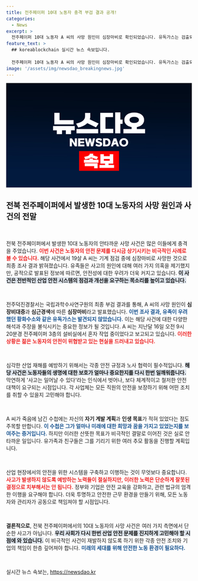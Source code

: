 ```yaml
---
title: 전주페이퍼 10대 노동자 충격 부검 결과 공개!
categories:
  - News
excerpt: >
  전주페이퍼 10대 노동자 A 씨의 사망 원인이 심장마비로 확인되었습니다. 유독가스는 검출되지 않았고, 그의 유품에는 꿈과 목표가 담긴 수첩이 남겨졌습니다. 충격적인 진실이 드러난 이 사건의 배경을 알아보세요!
feature_text: >
  ## koreablockchain 실시간 뉴스 속보입니다.

  전주페이퍼 10대 노동자 A 씨의 사망 원인이 심장마비로 확인되었습니다. 유독가스는 검출되지 않았고, 그의 유품에는 꿈과 목표가 담긴 수첩이 남겨졌습니다. 충격적인 진실이 드러난 이 사건의 배경을 알아보세요!
image: '/assets/img/newsdao_breakingnews.jpg'
---
```


<p><img src="/assets/img/newsdao_breakingnews.jpg" alt="koreablockchain 속보" /></p>

<h2 data-ke-size="size26">전북 전주페이퍼에서 발생한 10대 노동자의 사망 원인과 사건의 전말</h2>

<p data-ke-size="size16">&nbsp;</p>

<p>전북 전주페이퍼에서 발생한 10대 노동자의 안타까운 사망 사건은 많은 이들에게 충격을 주었습니다. <b><span style="color: #ee2323;">이번 사건은 노동자의 안전 문제를 다시금 상기시키는 비극적인 사례로 볼 수 있습니다.</span></b> 해당 사건에서 19살 A 씨는 기계 점검 중에 심장마비로 사망한 것으로 최종 조사 결과 밝혀졌습니다. 유족들은 사고의 원인에 대해 여러 가지 의혹을 제기했지만, 공적으로 발표된 정보에 따르면, 안전성에 대한 우려가 더욱 커지고 있습니다. <b><span style="background-color: #21538527;">이 사건은 전반적인 산업 안전 시스템의 점검과 개선을 요구하는 목소리를 높이고 있습니다.</span></b></p>

<p data-ke-size="size16">&nbsp;</p>

<p>전주덕진경찰서는 국립과학수사연구원의 최종 부검 결과를 통해, A 씨의 사망 원인이 <b>심장비대증</b>과 <b>심근경색</b>에 따른 <b>심장마비</b>라고 발표했습니다. <b><span style="color: #1a5490;">이번 조사 결과, 유족이 우려했던 황화수소와 같은 유독가스는 발견되지 않았습니다.</span></b> 이는 해당 사건에 대한 다양한 해석과 주장을 불식시키는 중요한 정보가 될 것입니다. A 씨는 지난달 16일 오전 9시 20분경 전주페이퍼 3층의 설비실에서 혼자 작업 중이었다고 보고되고 있습니다. <b><span style="color: #ee2323;">이러한 상황은 젊은 노동자의 안전이 위협받고 있는 현실을 드러내고 있습니다.</span></b></p>

<p data-ke-size="size16">&nbsp;</p>

<p>심각한 산업 재해를 예방하기 위해서는 각종 안전 규정과 노사 협력이 필수적입니다. <b><span style="background-color: #21538527;">해당 사건은 노동자들의 생명에 대한 보호가 얼마나 중요한지를 다시 한번 일깨워줍니다.</span></b> 막연하게 '사고는 일어날 수 있다'라는 인식에서 벗어나, 보다 체계적이고 철저한 안전 대책이 요구되는 시점입니다. 각 사업체는 모든 직원의 안전을 보장하기 위해 어떤 조치를 취할 수 있을지 고민해야 합니다.</p>

<p data-ke-size="size16">&nbsp;</p>

<p>A 씨가 죽음에 남긴 수첩에는 자신의 <b>자기 계발 계획</b>과 <b>인생 목표</b>가 적혀 있었다는 점도 주목할 만합니다. <b><span style="color: #1a5490;">이 수첩은 그가 얼마나 미래에 대한 희망과 꿈을 가지고 있었는지를 보여주는 증거입니다.</span></b> 하지만 이러한 산뜻한 목표가 비극적인 결말로 이어진 것은 실로 안타까운 일입니다. 유가족과 친구들은 그를 기리기 위한 여러 추모 활동을 진행할 계획입니다.</p>

<p data-ke-size="size16">&nbsp;</p>

<p>산업 현장에서의 안전을 위한 시스템을 구축하고 이행하는 것이 무엇보다 중요합니다. <b><span style="color: #ee2323;">사고가 발생하지 않도록 예방하는 노력들이 절실하지만, 이러한 노력은 단순하게 잘못된 결정으로 치부해서는 안 됩니다.</span></b> 정부와 기업은 안전 교육을 강화하고, 관련 법규의 엄격한 이행을 요구해야 합니다. 더욱 투명하고 안전한 근무 환경을 만들기 위해, 모든 노동자와 관리자가 공동으로 책임져야 할 시점입니다.</p>

<p data-ke-size="size16">&nbsp;</p>

<p><strong>결론적으로</strong>, 전북 전주페이퍼에서의 10대 노동자의 사망 사건은 여러 가지 측면에서 단순한 사고가 아닙니다. <b><span style="background-color: #21538527;">우리 사회가 다시 한번 산업 안전 문제를 진지하게 고민해야 할 시점에 와 있습니다.</span></b> 이 비극적인 사건이 재발하지 않도록 하기 위한 각종 안전 조치와 기업의 책임이 한층 깊어져야 합니다. <b><span style="color: #1a5490;">미래의 세대를 위해 안전한 노동 환경이 필요하다.</span></b></p>

<p data-ke-size="size16">&nbsp;</p>
실시간 뉴스 속보는, <a href="https://newsdao.kr" rel="dofollow">https://newsdao.kr</a>


